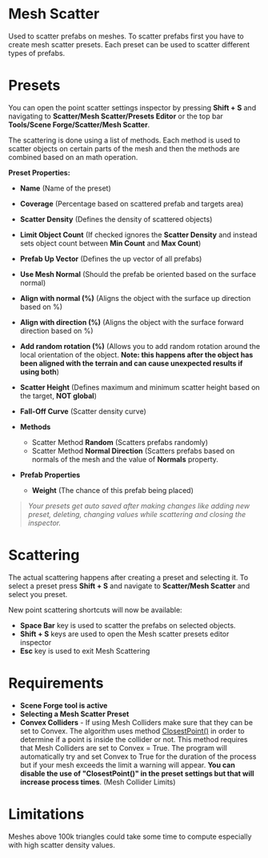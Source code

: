 ﻿
# Mesh Scatter

Used to scatter prefabs on meshes. To scatter prefabs first you have to create mesh scatter presets. Each preset can be used to scatter different types of prefabs. 


# Presets

You can open the point scatter settings inspector by pressing **Shift + S** and navigating to **Scatter/Mesh Scatter/Presets Editor** or the top bar **Tools/Scene Forge/Scatter/Mesh Scatter**.

The scattering is done using a list of methods. Each method is used to scatter objects on certain parts of the mesh and then the methods are combined based on an math operation.

**Preset Properties:**

- **Name** (Name of the preset)
- **Coverage** (Percentage based on scattered prefab and targets area) 
- **Scatter Density** (Defines the density of scattered objects)  
- **Limit Object Count** (If checked ignores the **Scatter Density** and instead sets object count between **Min Count** and **Max Count**)
- **Prefab Up Vector** (Defines the up vector of all prefabs)
- **Use Mesh Normal** (Should the prefab be oriented based on the surface normal)
- **Align with normal (%)** (Aligns the object with the surface up direction based on %)
- **Align with direction (%)** (Aligns the object with the surface forward direction based on %)
- **Add random rotation (%)** (Allows you to add random rotation around the local orientation of the object. **Note: this happens after the object has been aligned with the terrain and can cause unexpected results if using both**)
- **Scatter Height** (Defines maximum and minimum scatter height based on the target, **NOT global**)
- **Fall-Off Curve** (Scatter density curve)

- **Methods**

	- Scatter Method **Random** (Scatters prefabs randomly)
	- Scatter Method **Normal Direction** (Scatters prefabs based on normals of the mesh and the value of **Normals** property.
	
- **Prefab Properties**

	- **Weight** (The chance of this prefab being placed)
	

 >*Your presets get auto saved after making changes like adding new preset, deleting, changing values while scattering and closing the inspector.*

# Scattering

The actual scattering happens after creating a preset and selecting it. To select a preset press **Shift + S** and navigate to **Scatter/Mesh Scatter** and select you preset.

New point scattering shortcuts will now be available:

- **Space Bar** key is used to scatter the prefabs on selected objects.
- **Shift + S** keys are used to open the Mesh scatter presets editor inspector
- **Esc** key is used to exit Mesh Scattering


# Requirements

- **Scene Forge tool is active**
- **Selecting a Mesh Scatter Preset**
- **Convex Colliders** - If using Mesh Colliders make sure that they can be set to Convex. The algorithm uses method [ClosestPoint()](https://docs.unity3d.com/2022.3/Documentation/ScriptReference/Collider.ClosestPoint.html) in order to determine if a point is inside the collider or not. This method requires that Mesh Colliders are set to Convex = True. The program will automatically try and set Convex to True for the duration of the process but if your mesh exceeds the limit a warning will appear. **You can disable the use of "ClosestPoint()" in the preset settings but that will increase process times**. (Mesh Collider Limits)

# Limitations

Meshes above 100k triangles could take some time to compute especially with high scatter density values. 
